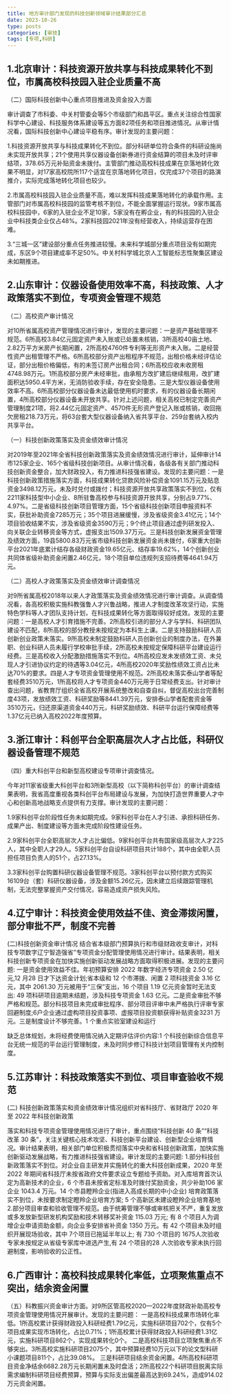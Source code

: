 ```yaml
---
title: 地方审计部门发现的科技创新领域审计结果部分汇总
date: 2023-10-26
type: posts
categories: [审技]
tags: [专项,科研]
---
```

## 1.北京审计：科技资源开放共享与科技成果转化不到位，市属高校科技园入驻企业质量不高

（二）国际科技创新中心重点项目推进及资金投入方面

审计调查了市科委、中关村管委会等5个市级部门和昌平区。重点关注综合性国家科学中心建设、科技服务体系建设等五方面82项任务和项目推进情况。从审计情况看，国际科技创新中心建设平稳有序。审计发现的主要问题：

1.科技资源开放共享与科技成果转化不到位。部分科研单位符合条件的科研设施尚未实现开放共享；21个使用共享仪器设备创新券进行资金结算的项目未及时评审结项，378.65万元补贴资金未拨付。主管部门推动高校科技成果在京落地转化效果不明显，对17家高校院所117个适宜在京落地转化项目，仅完成37个项目的路演推介，实际完成落地转化项目也较少。

2.市属高校科技园入驻企业质量不高，难以发挥科技成果落地转化的承载作用。主管部门对市属高校科技园的监管考核不到位，不能全面掌握运行现状。9家市属高校科技园中，6家的入驻企业不足10家，5家没有在孵企业，有的科技园的入驻企业中科技类企业仅占48%。2家科技园2021年没有经营收入，持续运营存在困难。

3.“三城一区”建设部分重点任务推进较慢。未来科学城部分重点项目没有如期完成，东区9个项目建成率不足50%。中关村科学城北京人工智能标志性聚集区建设未如期推进。

## 2.山东审计：仪器设备使用效率不高，科技政策、人才政策落实不到位，专项资金管理不规范

（二）高校资产审计情况

对10所省属高校资产管理情况进行审计，发现的主要问题：一是资产基础管理不规范。6所高校3.84亿元固定资产未入账或已处置未核销，3所高校40亩土地、2.82万平方米房产长期闲置，2所高校4760件专利等无形资产未入账。二是经营性资产出租管理不严格。6所高校部分资产出租程序不规范，出租价格未经评估论证，部分出租价格偏低，有的未签订房产出租合同；6所高校应收未收房租4748.98万元。1所高校部分房产未经审批，由承租方改扩建后继续租用，改扩建面积达5950.4平方米，无消防验收手续，存在安全隐患。三是大型仪器设备使用效率不高。6所高校部分仪器设备未达最低使用机时要求，有的仪器设备长期闲置，4所高校部分仪器设备未开放共享。针对上述问题，相关高校已制定完善资产管理制度21项，将2.44亿元固定资产、4570件无形资产登记入账或核销，收回拖欠房租218.73万元，将63台套大型仪器设备纳入省共享平台、259台套纳入校内共享平台。

（一）科技创新政策落实及资金绩效审计情况

对2019年至2021年全省科技创新政策落实及资金绩效情况进行审计，延伸审计14市125家企业、165个省级科技创新项目。从审计情况看，各级各有关部门推动科技创新资金整合，加大财政投入，有力推进科技强省建设。发现的主要问题：一是科技创新政策措施落实方面，科技成果转化贷款风险补偿资金1091.15万元及贴息资金3498.12万元，未及时兑付或拨付；科技资源开放共享政策落实不到位，仅有2211家科技型中小企业、8所驻鲁高校参与科技资源开放共享，分别占9.77%、4.97%。二是省级科技创新项目管理方面，15个省级科技创新项目申报资料不实，获批补助资金7285万元；35个项目进展缓慢，涉及省级资金3.41亿元；14个项目验收结果不实，涉及省级资金3590万元；9个终止项目通过虚列研发投入、向关联企业转移资金等方式，虚报支出1509.37万元。三是科技创新发展资金管理及绩效方面，19县5800.83万元省市级科技创新发展资金尚未拨付，6家重大创新平台2021年底累计结存各级财政资金19.65亿元、结存率19.62%，14个创新创业共同体省级补助资金闲置2.46亿元，18个项目单位违规列支招待费等4641.94万元。

（二）高校人才政策落实及资金绩效审计调查情况

对9所省属高校2018年以来人才政策落实及资金绩效情况进行审计调查。从调查情况看，各高校积极实施科教强鲁人才兴鲁战略，推进人才制度改革攻坚行动，实施特色学科等人才团队支持计划，在科技成果转化等方面取得较好成效。发现的主要问题：一是高校人才引育措施不完善。2所高校引进的部分人才与学科、科研团队建设不匹配，8所高校的部分教授未按规定为本科生上课。二是支持鼓励科研人员创新创业政策未落实。9所高校未制定鼓励科研人员创新创业的制度办法，在外兼职、创业科研人员未履行学校审批手续，2所高校未按规定保障科研平台建设运行经费。三是高校收入分配激励措施落实不到位。4所高校应发未发绩效工资、未兑现人才引进协议约定的待遇等3.04亿元，4所高校2020年奖励性绩效工资占比未达70%的要求。四是人才专项资金管理使用不规范。2所高校未落实泰山学者等配套经费3510万元，1所高校将人才专项资金440万元用于日常经费支出。针对审计查出问题，省教育厅组织全省高校开展系统整改和自查自纠，督促高校出台完善制度43项，发放绩效工资、科研奖励等8441.39万元，安排泰山学者配套资金等3510万元，归还原渠道资金440万元，科研奖励绩效、科研平台运行保障经费等1.37亿元已纳入高校2022年度预算。

## 3.浙江审计：科创平台全职高层次人才占比低，科研仪器设备管理不规范

（四）重大科创平台和新型高校建设专项审计调查情况。

今年对11家省级重大科创平台和3所新型高校（以下简称科创平台）的审计调查结果表明，我省高度重视各类科创平台布局建设与发展，为加快打造世界重要人才中心和创新高地战略支点提供有力支撑。审计发现的主要问题：

1.9家科创平台阶段性任务未如期完成。9家科创平台在人才引进、承担科研任务、成果产出、制度建设等方面未完成阶段性建设任务。

2.9家科创平台全职高层次人才占比偏低。9家科创平台共有国家级高层次人才225人，其中全职人才29人。5家科创平台自设科研项目共计188个，其中由全职人员担任项目负责人的51个，占27.13%。

3.3家科创平台购置科研仪器设备管理不规范。3家科创平台以预付款方式购买16109台（套）科研仪器设备，涉及金额15.26亿元，因未建立后续跟踪管理机制，无法完整掌握资产交付情况，容易造成资产损失风险。

## 4.辽宁审计：科技资金使用效益不佳、资金滞拨闲置，部分审批不严，制度不完善

(二)科技创新资金审计情况
结合省本级部门预算执行和市级财政收支审计，对科技专项数字辽宁智造强省”专项资金分配管理使用情况进行审计。结果表明，相关科技创新专项资金在加快实施创新驱动发展战略方面取得积极进展。发现的主要问题: 一是资金使用效益不佳。年初预算安排 2022 年数字经济专项资金 2.50 亿元,12 月28 日才下达资金计划;省本级和 12 个市滞拨、闲置 2 项科技资金 3.16 亿元，其中 2061.30 万元被用于“三保”支出，16 个项目 1.19 亿元资金暂时无法支出: 49 项科研项目逾期未结题，涉及科技专项资金 1.63 亿元。二是资金审批不够严格和规范。部分科技项目未完成审批程序、部分项目评审中未严格执行评审专家回避制度;6户企业通过虚构项目投资事项、虚报项目投资额获得补贴资金3231 万元。三是制度设计不够完善。1 个重点实验室建设和运行

缺乏总体规划，未将经费使用情况纳入定期评估评价内容:1 个科技创新综合信息平台无统一规范的平台运行管理制度，未及时同步修订科技计划项目管理有关内控制度。

## 5.江苏审计：科技政策落实不到位、项目审查验收不规范

(二) 科技创新政策落实和资金绩效审计情况组织对省科技厅、省财政厅 2020 年至 2022 年科技创新政策

落实和科技专项资金管理使用情况进行了审计，重点围绕“科技创新 40 条”“科技改革 30 条”，关注关键核心技术攻坚、科技创新平台建设、创新型企业培育情况。审计结果表明，相关部门单位积极贯彻落实中央和省科技创新政策，加快实施创新驱动发展战略，有力推进科技强省建设。审计发现的主要问题:
1.部分科技创新政策落实不到位。对企业自主研发并实施转化的重大科技创新成果，2020 年至 2022 年期间省科技厅未按省政府文件要求设立专题给予资助。对入库培育首次认定为高新技术的企业，6 个市县未按省定标准及时拨付奖励资金，共少补助106 家企业 1043.4 万元。14 个市县瞪羚企业(指进入高成长期的中小企业) 培育政策落实不到位，未按要求制定瞪羚企业培育方案; 5 个高新区未建设瞪羚企业培育基地
2.部分项目审查和验收管理不规范。由于统筹管理不够或审核把关不严，重复发放或多发放新型研发机构奖励和技术转移奖补资金 115.03 万元; 有 8 个项目人为调增企业申请资助金额，向企业多安排省补资金 1350 万元。有 42 个项目未及时组织开展现场验收，其中 7个项目已拖延半年以上; 有 730 个项目的 1675人次验收专家未按规定从省级专家库中进选产生,有 24 个项目的28 人次验收专家未执行回避制度，影响验收的公正性。

## 6.广西审计：高校科技成果转化率低，立项聚焦重点不突出，结余资金闲置

（五）科教振兴资金审计方面。对9所区管高校2020—2022年度财政补助高校专项资金管理使用情况开展审计。发现的主要问题：
一是高校科技成果市场转化率低。1所高校累计获得财政投入科研经费1.79亿元，实施科研项目702个，仅有5个项目成果实现市场转化，占比0.71%；1所高校累计获得财政投入科研经费1.31亿元，实施科研项目862个，实现成果转化0个。
二是高校科技项目立项聚焦重点不够突出。3所高校实施科研项目2075个，其中预算经费10万元以下的论文型科研小课题项目811个，占比39.08%。
三是科研项目结余资金闲置。4所高校科研项目资金净结余6682.28万元长期闲置未及时盘活；2所高校22个科研项目脱离实际需求编制科研项目经费预算，预算与实际支出偏差最高达到69.24%，造成914.02万元资金闲置。